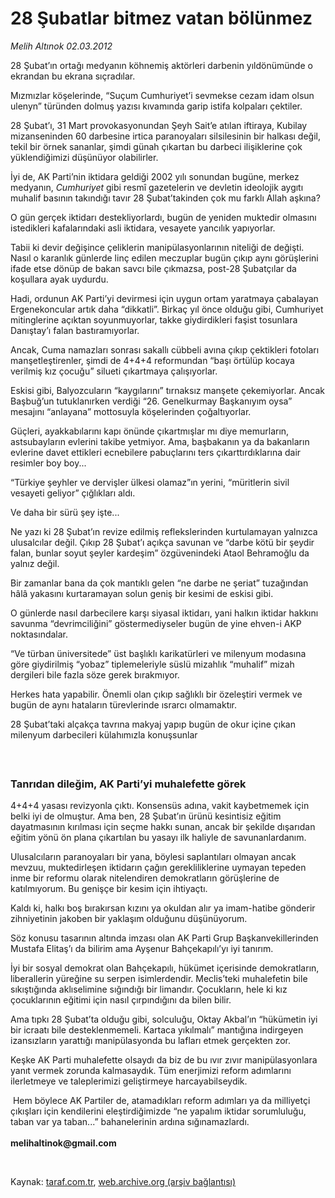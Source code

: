# 28 Şubatlar bitmez vatan bölünmez

*Melih Altınok 02.03.2012*

<div class="yazi"><p>28 Şubat’ın ortağı medyanın köhnemiş aktörleri darbenin yıldönümünde o ekrandan bu ekrana sıçradılar.</p>
<p>Mızmızlar köşelerinde, “Suçum Cumhuriyet’i sevmekse cezam idam olsun ulenyn” türünden dolmuş yazısı kıvamında garip istifa kolpaları çektiler.</p>
<p>28 Şubat’ı, 31 Mart provokasyonundan Şeyh Sait’e atılan iftiraya, Kubilay mizanseninden 60 darbesine irtica paranoyaları silsilesinin bir halkası değil, tekil bir örnek sananlar, şimdi günah çıkartan bu darbeci ilişiklerine çok yüklendiğimizi düşünüyor olabilirler. </p>
<p>İyi de, AK Parti’nin iktidara geldiği 2002 yılı sonundan bugüne, merkez medyanın, <i>Cumhuriyet</i> gibi resmî gazetelerin ve devletin ideolojik aygıtı muhalif basının takındığı tavır 28 Şubat’takinden çok mu farklı Allah aşkına?</p>
<p>O gün gerçek iktidarı destekliyorlardı, bugün de yeniden muktedir olmasını istedikleri kafalarındaki asli iktidara, vesayete yancılık yapıyorlar. </p>
<p>Tabii ki devir değişince çeliklerin manipülasyonlarının niteliği de değişti. Nasıl o karanlık günlerde linç edilen meczuplar bugün çıkıp aynı görüşlerini ifade etse dönüp de bakan savcı bile çıkmazsa, post-28 Şubatçılar da koşullara ayak uydurdu.</p>
<p>Hadi, ordunun AK Parti’yi devirmesi için uygun ortam yaratmaya çabalayan Ergenekoncular artık daha “dikkatli”. Birkaç yıl önce olduğu gibi, Cumhuriyet mitinglerine açıktan soyunmuyorlar, takke giydirdikleri faşist tosunlara Danıştay’ı falan bastıramıyorlar.</p>
<p>Ancak, Cuma namazları sonrası sakallı cübbeli avına çıkıp çektikleri fotoları manşetleştirenler, şimdi de 4+4+4 reformundan “başı örtülüp kocaya verilmiş kız çocuğu” silueti çıkartmaya çalışıyorlar.</p>
<p>Eskisi gibi, Balyozcuların “kaygılarını” tırnaksız manşete çekemiyorlar. Ancak Başbuğ’un tutuklanırken verdiği “26. Genelkurmay Başkanıyım oysa” mesajını “anlayana” mottosuyla köşelerinden çoğaltıyorlar.</p>
<p>Güçleri, ayakkabılarını kapı önünde çıkartmışlar mı diye memurların, astsubayların evlerini takibe yetmiyor. Ama, başbakanın ya da bakanların evlerine davet ettikleri ecnebilere pabuçlarını ters çıkarttırdıklarına dair resimler boy boy... </p>
<p>“Türkiye şeyhler ve dervişler ülkesi olamaz”ın yerini, “müritlerin sivil vesayeti geliyor” çığlıkları aldı.</p>
<p>Ve daha bir sürü şey işte...</p>
<p>Ne yazı ki 28 Şubat’ın revize edilmiş reflekslerinden kurtulamayan yalnızca ulusalcılar değil. Çıkıp 28 Şubat’ı açıkça savunan ve “darbe kötü bir şeydir falan, bunlar soyut şeyler kardeşim” özgüvenindeki Ataol Behramoğlu da yalnız değil. </p>
<p>Bir zamanlar bana da çok mantıklı gelen “ne darbe ne şeriat” tuzağından hâlâ yakasını kurtaramayan solun geniş bir kesimi de eskisi gibi. </p>
<p>O günlerde nasıl darbecilere karşı siyasal iktidarı, yani halkın iktidar hakkını savunma “devrimciliğini” göstermediyseler bugün de yine ehven-i AKP noktasındalar.</p>
<p>“Ve türban üniversitede” üst başlıklı karikatürleri ve milenyum modasına göre giydirilmiş “yobaz” tiplemeleriyle süslü mizahlık “muhalif” mizah dergileri bile fazla söze gerek bırakmıyor.</p>
<p>Herkes hata yapabilir. Önemli olan çıkıp sağlıklı bir özeleştiri vermek ve bugün de aynı hataların türevlerinde ısrarcı olmamaktır. </p>
<p>28 Şubat’taki alçakça tavrına makyaj yapıp bugün de okur içine çıkan milenyum darbecileri külahımızla konuşsunlar<br/> </p>
<h3><br/>Tanrıdan dileğim, AK Parti’yi muhalefette görek</h3>
<p>4+4+4 yasası revizyonla çıktı. Konsensüs adına, vakit kaybetmemek için belki iyi de olmuştur. Ama ben, 28 Şubat’ın ürünü kesintisiz eğitim dayatmasının kırılması için seçme hakkı sunan, ancak bir şekilde dışarıdan eğitim yönü ön plana çıkartılan bu yasayı ilk haliyle de savunanlardanım.</p>
<p>Ulusalcıların paranoyaları bir yana, böylesi saplantıları olmayan ancak mevzuu, muktedirleşen iktidarın çağın gerekliliklerine uymayan tepeden inme bir reformu olarak nitelendiren demokratların görüşlerine de katılmıyorum. Bu genişçe bir kesim için ihtiyaçtı.</p>
<p>Kaldı ki, halkı boş bırakırsan kızını ya okuldan alır ya imam-hatibe gönderir zihniyetinin jakoben bir yaklaşım olduğunu düşünüyorum.</p>
<p>Söz konusu tasarının altında imzası olan AK Parti Grup Başkanvekillerinden Mustafa Elitaş’ı da bilirim ama Ayşenur Bahçekapılı’yı iyi tanırım. </p>
<p>İyi bir sosyal demokrat olan Bahçekapılı, hükümet içerisinde demokratların, liberallerin yüreğine su serpen isimlerdendir. Meclis’teki muhalefetin bile sıkıştığında aklıselimine sığındığı bir limandır. Çocukların, hele ki kız çocuklarının eğitimi için nasıl çırpındığını da bilen bilir.</p>
<p>Ama tıpkı 28 Şubat’ta olduğu gibi, solculuğu, Oktay Akbal’ın “hükümetin iyi bir icraatı bile desteklenmemeli. Kartaca yıkılmalı” mantığına indirgeyen izansızların yarattığı manipülasyonda bu lafları etmek gerçekten zor.</p>
<p>Keşke AK Parti muhalefette olsaydı da biz de bu ıvır zıvır manipülasyonlara yanıt vermek zorunda kalmasaydık. Tüm enerjimizi reform adımlarını ilerletmeye ve taleplerimizi geliştirmeye harcayabilseydik.</p>
<p> Hem böylece AK Partiler de, atamadıkları reform adımları ya da milliyetçi çıkışları için kendilerini eleştirdiğimizde “ne yapalım iktidar sorumluluğu, taban var ya taban...” bahanelerinin ardına sığınamazlardı.<br/><br/><b>melihaltinok@gmail.com</b></p>
<p><b> </b></p>
</div>

Kaynak: [taraf.com.tr](http://www.taraf.com.tr/melih-altinok/makale-28-subatlar-bitmez-vatan-bolunmez.htm), [web.archive.org (arşiv bağlantısı)](http://web.archive.org/web/20131115041908/http://www.taraf.com.tr/melih-altinok/makale-28-subatlar-bitmez-vatan-bolunmez.htm)
